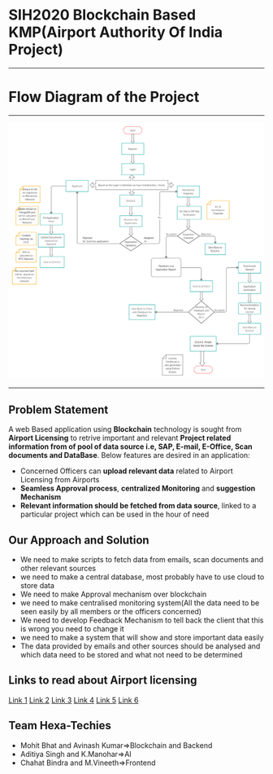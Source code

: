 # SIH2020  Blockchain Based KMP(Airport Authority Of India Project)

<hr>
<h1> Flow Diagram of the Project </h1>
<hr>
<img src="Flow_Diagram.jpg">
<hr>

## Problem Statement
A web Based application using **Blockchain** technology is sought from **Airport Licensing** to retrive 
important and relevant **Project related information from of pool of data source i.e, SAP, E-mail, E-Office, Scan documents and DataBase**. Below features are desired in an application:
- Concerned Officers can **upload relevant data** related to Airport Licensing from Airports
- **Seamless Approval process**, **centralized Monitoring** and **suggestion Mechanism**
- **Relevant information should be fetched from data source**, linked to a particular project which can be used in the hour of need

## Our Approach and Solution
- We need to make scripts to fetch data from emails, scan documents and other relevant sources
- we need to make a central database, most probably have to use cloud to store data
- We need to make Approval mechanism over blockchain
- we need to make centralised monitoring system(All the data need to be seen easily by all members or the officers concerned)
- We need to develop Feedback Mechanism to tell back the client that this is wrong you need to change it
- we need to make a system that will show and store important data easily
- The data provided by emails and other sources should be analysed and which data need to be stored and what not need to be determined

## Links to read about Airport licensing
[Link 1](https://www.aai.aero/en/content/aerodrome-licensing)
[Link 2](https://www.aai.aero/en/content/aerodrome-licensing-0)
[Link 3](https://www.civilaviation.gov.in/sites/default/files/moca_000939_0.pdf)
[Link 4](https://www.icao.int/Meetings/AMC/Assembly37/Working%20Papers%20by%20Number/wp087_en.pdf)
[Link 5](https://www.civilaviation.gov.in/sites/default/files/moca_001421.pdf)
[Link 6](https://www.google.com/url?sa=t&source=web&rct=j&url=http://164.100.60.133/manuals/ProceMan_Aero.pdf&ved=2ahUKEwiAsp6KpLrqAhUX63MBHYgADVkQFjAQegQIBxAB&usg=AOvVaw0IvBy_6wyaF6OM4BMWFchW)


## Team Hexa-Techies
- Mohit Bhat and Avinash Kumar=>Blockchain and Backend
- Aditiya Singh and K.Manohar=>AI 
- Chahat Bindra and M.Vineeth=>Frontend

